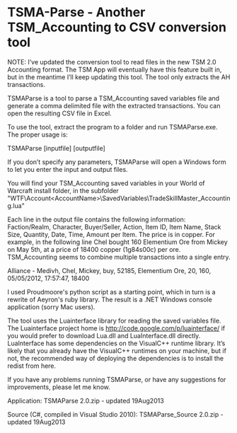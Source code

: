 TSMA-Parse - Another TSM_Accounting to CSV conversion tool‏
==========
NOTE: I’ve updated the conversion tool to read files in the new TSM 2.0 Accounting format. The TSM App will eventually have this feature built in, but in the meantime I’ll keep updating this tool. The tool only extracts the AH transactions.

TSMAParse is a tool to parse a TSM_Accounting saved variables file and generate a comma delimited file with the extracted transactions. You can open the resulting CSV file in Excel.

To use the tool, extract the program to a folder and run TSMAParse.exe. The proper usage is:

TSMAParse [inputfile] [outputfile]

If you don’t specify any parameters, TSMAParse will open a Windows form to let you enter the input and output files.

You will find your TSM_Accounting saved variables in your World of Warcraft install folder, in the subfolder "WTF\Account\<AccountName>\SavedVariables\TradeSkillMaster_Accounting.lua"

Each line in the output file contains the following information: Faction/Realm, Character, Buyer/Seller, Action, Item ID, Item Name, Stack Size, Quantity, Date, Time, Amount per Item. The price is in copper. For example, in the following line Chel bought 160 Elementium Ore from Mickey on May 5th, at a price of 18400 copper (1g84s00c) per ore. TSM_Accounting seems to combine multiple transactions into a single entry.

Alliance - Medivh, Chel, Mickey, buy, 52185, Elementium Ore, 20, 160, 05/05/2012, 17:57:47, 18400

I used Proudmoore's python script as a starting point, which in turn is a rewrite of Aeyron's ruby library. The result is a .NET Windows console application (sorry Mac users).

The tool uses the Luainterface library for reading the saved variables file. The Luainterface project home is http://code.google.com/p/luainterface/ if you would prefer to download Lua.dll and LuaInterface.dll directly. LuaInterface has some dependencies on the VisualC++ runtime library. It’s likely that you already have the VisualC++ runtimes on your machine, but if not, the recommended way of deploying the dependencies is to install the redist from here.

If you have any problems running TSMAParse, or have any suggestions for improvements, please let me know.

Application:
TSMAParse 2.0.zip - updated 19Aug2013

Source (C#, compiled in Visual Studio 2010):
TSMAParse_Source 2.0.zip - updated 19Aug2013